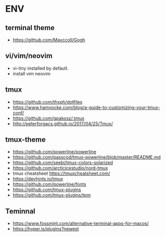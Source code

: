 # ENV

## terminal theme
* https://github.com/Mayccoll/Gogh

## vi/vim/neovim
* vi-tiny installed by default.
* install vim neovim

## tmux
* https://github.com/thxph/dotfiles
* https://www.hamvocke.com/blog/a-guide-to-customizing-your-tmux-conf/
* https://github.com/gpakosz/.tmux
* http://peterforgacs.github.io/2017/04/25/Tmux/

## tmux-theme
* https://github.com/powerline/powerline
* https://github.com/passcod/tmux-powerline/blob/master/README.md
* https://github.com/seebi/tmux-colors-solarized
* https://github.com/arcticicestudio/nord-tmux
* tmux cheatsheet https://tmuxcheatsheet.com/
* https://devhints.io/tmux
* https://github.com/powerline/fonts
* https://github.com/tmux-plugins
* https://github.com/tmux-plugins/tpm


## Teminnal 
* https://www.fossmint.com/alternative-terminal-apps-for-macos/
* https://hyper.is/plugins?newest